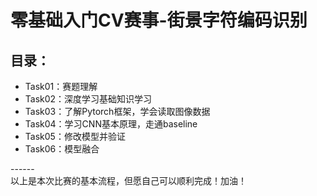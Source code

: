 # 零基础入门CV赛事-街景字符编码识别

## 目录：

* Task01：赛题理解<br>
* Task02：深度学习基础知识学习<br>
* Task03：了解Pytorch框架，学会读取图像数据<br>
* Task04：学习CNN基本原理，走通baseline<br>
* Task05：修改模型并验证<br>
* Task06：模型融合<br>

------<br>
以上是本次比赛的基本流程，但愿自己可以顺利完成！加油！
